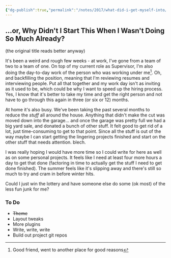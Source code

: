 ```yaml
---
{"dg-publish":true,"permalink":"/notes/2017/what-did-i-get-myself-into/","title":"What Did I Get Myself Into?","tags":["writing","status"],"created":"2017-08-02T11:38:42","updated":"2025-08-05T15:39:02-04:00"}
---
```



## ...or, Why Didn't I Start This When I Wasn't Doing So Much Already?

(the original title reads better anyway)

It's been a weird and rough few weeks - at work, I've gone from a team of two to a team of one. On top of my current role as Supervisor, I'm also doing the day-to-day work of the person who was working under me[^1]. Oh, and backfilling the position, meaning that I'm reviewing resumes and interviewing people. Put all that together and my work day isn't as inviting as it used to be, which could be why I want to speed up the hiring process. Yes, I know that it's better to take my time and get the right person and not have to go through this again in three (or six or 12) months.

At home it's also busy. We've been taking the past several months to reduce the *stuff* all around the house. Anything that didn't make the cut was moved down into the garage... and once the garage was pretty full we had a big yard sale, and donated a bunch of other stuff. It felt good to get rid of a lot, just time-consuming to get to that point. Since all the stuff is out of the way maybe I can start getting the lingering projects finished and start on the other stuff that needs attention. blech.

I was really hoping I would have more time so I could write for here as well as on some personal projects. It feels like I need at least four more hours a day to get that done (factoring in time to actually get the stuff I need to get done finished). The summer feels like it's slipping away and there's still so much to try and cram in before winter hits.

Could I just win the lottery and have someone else do some (ok most) of the less fun junk for me?

### To Do

- ~~Theme~~
- Layout tweaks
- More plugins
- Write, write, write
- Build out project git repos

[^1]: Good friend, went to another place for good reasons
